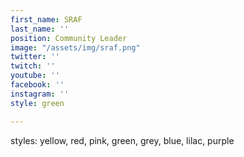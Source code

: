 ```yaml
---
first_name: SRAF
last_name: ''
position: Community Leader
image: "/assets/img/sraf.png"
twitter: ''
twitch: ''
youtube: ''
facebook: ''
instagram: ''
style: green

---
```

styles: yellow, red, pink, green, grey, blue, lilac, purple